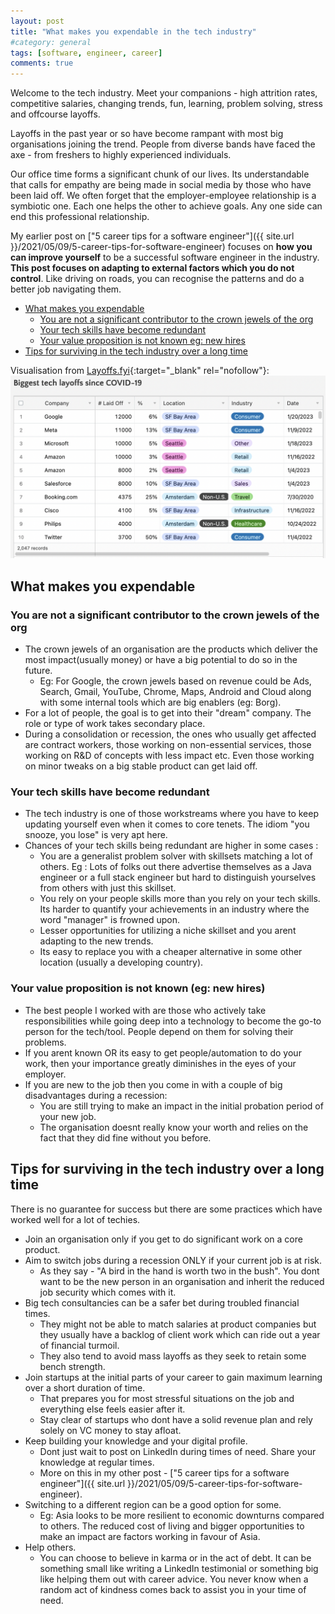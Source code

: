 ```yaml
---
layout: post
title: "What makes you expendable in the tech industry"
#category: general
tags: [software, engineer, career]
comments: true
---
```


Welcome to the tech industry. Meet your companions - high attrition rates, competitive salaries, changing trends, fun, learning, problem solving, stress and offcourse layoffs.

Layoffs in the past year or so have become rampant with most big organisations joining the trend. People from diverse bands have faced the axe - from freshers to highly experienced individuals.

Our office time forms a significant chunk of our lives. Its understandable that calls for empathy are being made in social media by those who have been laid off. We often forget that the employer-employee relationship is a symbiotic one. Each one helps the other to achieve goals. Any one side can end this professional relationship.

My earlier post on ["5 career tips for a software engineer"]({{ site.url }}/2021/05/09/5-career-tips-for-software-engineer) focuses on **how you can improve yourself** to be a successful software engineer in the industry. **This post focuses on adapting to external factors which you do not control**. Like driving on roads, you can recognise the patterns and do a better job navigating them.

<!-- TOC -->

- [What makes you expendable](#what-makes-you-expendable)
    - [You are not a significant contributor to the crown jewels of the org](#you-are-not-a-significant-contributor-to-the-crown-jewels-of-the-org)
    - [Your tech skills have become redundant](#your-tech-skills-have-become-redundant)
    - [Your value proposition is not known eg: new hires](#your-value-proposition-is-not-known-eg-new-hires)
- [Tips for surviving in the tech industry over a long time](#tips-for-surviving-in-the-tech-industry-over-a-long-time)

<!-- /TOC -->

Visualisation from [Layoffs.fyi](https://layoffs.fyi/){:target="_blank" rel="nofollow"}:
!["layoffs"](/assets/images/layoffs.png "layoffs")

## What makes you expendable

### You are not a significant contributor to the crown jewels of the org

- The crown jewels of an organisation are the products which deliver the most impact(usually money) or have a big potential to do so in the future.
  - Eg: For Google, the crown jewels based on revenue could be Ads, Search, Gmail, YouTube, Chrome, Maps, Android and Cloud along with some internal tools which are big enablers (eg: Borg).
- For a lot of people, the goal is to get into their "dream" company. The role or type of work takes secondary place.
- During a consolidation or recession, the ones who usually get affected are contract workers, those working on non-essential services, those working on R&D of concepts with less impact etc. Even those working on minor tweaks on a big stable product can get laid off.

### Your tech skills have become redundant

- The tech industry is one of those workstreams where you have to keep updating yourself even when it comes to core tenets. The idiom "you snooze, you lose" is very apt here.
- Chances of your tech skills being redundant are higher in some cases :
  - You are a generalist problem solver with skillsets matching a lot of others. Eg : Lots of folks out there advertise themselves as a Java engineer or a full stack engineer but hard to distinguish yourselves from others with just this skillset.
  - You rely on your people skills more than you rely on your tech skills. Its harder to quantify your achievements in an industry where the word "manager" is frowned upon.
  - Lesser opportunities for utilizing a niche skillset and you arent adapting to the new trends.
  - Its easy to replace you with a cheaper alternative in some other location (usually a developing country).

### Your value proposition is not known (eg: new hires)

- The best people I worked with are those who actively take responsibilities while going deep into a technology to become the go-to person for the tech/tool. People depend on them for solving their problems.
- If you arent known OR its easy to get people/automation to do your work, then your importance greatly diminishes in the eyes of your employer.
- If you are new to the job then you come in with a couple of big disadvantages during a recession:
  - You are still trying to make an impact in the initial probation period of your new job.
  - The organisation doesnt really know your worth and relies on the fact that they did fine without you before.

## Tips for surviving in the tech industry over a long time

There is no guarantee for success but there are some practices which have worked well for a lot of techies.

- Join an organisation only if you get to do significant work on a core product.
- Aim to switch jobs during a recession ONLY if your current job is at risk.
  - As they say - "A bird in the hand is worth two in the bush". You dont want to be the new person in an organisation and inherit the reduced job security which comes with it.
- Big tech consultancies can be a safer bet during troubled financial times.
  - They might not be able to match salaries at product companies but they usually have a backlog of client work which can ride out a year of financial turmoil.
  - They also tend to avoid mass layoffs as they seek to retain some bench strength.
- Join startups at the initial parts of your career to gain maximum learning over a short duration of time.
  - That prepares you for most stressful situations on the job and everything else feels easier after it.
  - Stay clear of startups who dont have a solid revenue plan and rely solely on VC money to stay afloat.
- Keep building your knowledge and your digital profile.
  - Dont just wait to post on LinkedIn during times of need. Share your knowledge at regular times.
  - More on this in my other post - ["5 career tips for a software engineer"]({{ site.url }}/2021/05/09/5-career-tips-for-software-engineer).
- Switching to a different region can be a good option for some.
  - Eg: Asia looks to be more resilient to economic downturns compared to others. The reduced cost of living and bigger opportunities to make an impact are factors working in favour of Asia.
- Help others.
  - You can choose to believe in karma or in the act of debt. It can be something small like writing a LinkedIn testimonial or something big like helping them out with career advice. You never know when a random act of kindness comes back to assist you in your time of need.
